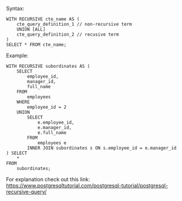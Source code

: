 Syntax:
```
WITH RECURSIVE cte_name AS (
	cte_query_definition_1 // non-recursive term
	UNION [ALL]
	cte_query_definition_2 // recusive term
)
SELECT * FROM cte_name;
```

Example:
```postgresql
WITH RECURSIVE subordinates AS (
	SELECT
		employee_id,
		manager_id,
		full_name
	FROM
		employees
	WHERE
		employee_id = 2
	UNION
		SELECT
			e.employee_id,
			e.manager_id,
			e.full_name
		FROM
			employees e
		INNER JOIN subordinates s ON s.employee_id = e.manager_id
) SELECT
	*
FROM
	subordinates;
```

For explanation check out this link: https://www.postgresqltutorial.com/postgresql-tutorial/postgresql-recursive-query/